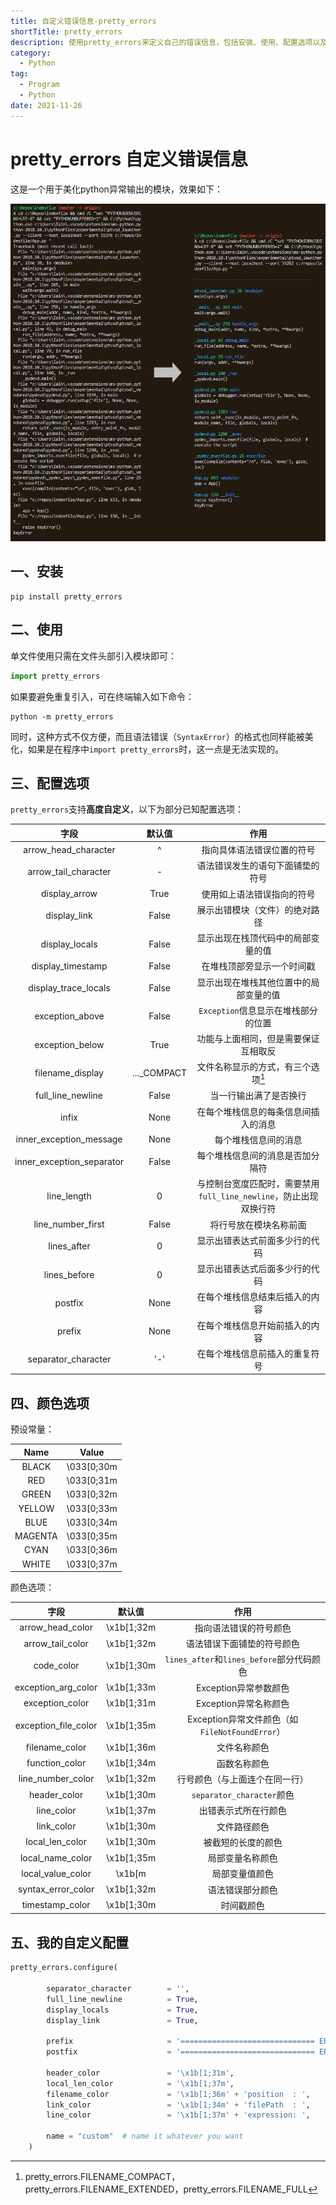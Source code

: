 ```yaml
---
title: 自定义错误信息-pretty_errors
shortTitle: pretty_errors
description: 使用pretty_errors来定义自己的错误信息，包括安装、使用、配置选项以及颜色选项等。
category:
  - Python
tag:
  - Program
  - Python
date: 2021-11-26
---
```


# pretty_errors 自定义错误信息

这是一个用于美化python异常输出的模块，效果如下：

![example](https://raw.githubusercontent.com/Jxpro/PicBed/master/md/2021/11/2021-11-26-181020.png)

## 一、安装

```shell
pip install pretty_errors
```

## 二、使用

单文件使用只需在文件头部引入模块即可：

```python
import pretty_errors
```

如果要避免重复引入，可在终端输入如下命令：

```shell
python -m pretty_errors
```

同时，这种方式不仅方便，而且语法错误（`SyntaxError`）的格式也同样能被美化，如果是在程序中`import pretty_errors`时，这一点是无法实现的。

## 三、配置选项

`pretty_errors`支持**高度自定义**，以下为部分已知配置选项：

|           字段            |   默认值    |                             作用                             |
| :-----------------------: | :---------: | :----------------------------------------------------------: |
|   arrow_head_character    |      ^      |                  指向具体语法错误位置的符号                  |
|   arrow_tail_character    |      -      |               语法错误发生的语句下面铺垫的符号               |
|       display_arrow       |    True     |                  使用如上语法错误指向的符号                  |
|       display_link        |    False    |                展示出错模块（文件）的绝对路径                |
|      display_locals       |    False    |              显示出现在栈顶代码中的局部变量的值              |
|     display_timestamp     |    False    |                  在堆栈顶部旁显示一个时间戳                  |
|   display_trace_locals    |    False    |            显示出现在堆栈其他位置中的局部变量的值            |
|      exception_above      |    False    |             `Exception`信息显示在堆栈部分的位置              |
|      exception_below      |    True     |             功能与上面相同，但是需要保证互相取反             |
|     filename_display      | ..._COMPACT |              文件名称显示的方式，有三个选项[^1]              |
|     full_line_newline     |    False    |                    当一行输出满了是否换行                    |
|           infix           |    None     |             在每个堆栈信息的每条信息间插入的消息             |
|  inner_exception_message  |    None     |                     每个堆栈信息间的消息                     |
| inner_exception_separator |    False    |               每个堆栈信息间的消息是否加分隔符               |
|        line_length        |      0      | 与控制台宽度匹配时，需要禁用`full_line_newline`，防止出现双换行符 |
|     line_number_first     |    False    |                    将行号放在模块名称前面                    |
|        lines_after        |      0      |                显示出错表达式前面多少行的代码                |
|       lines_before        |      0      |                显示出错表达式后面多少行的代码                |
|          postfix          |    None     |                在每个堆栈信息结束后插入的内容                |
|          prefix           |    None     |                在每个堆栈信息开始前插入的内容                |
|    separator_character    |     '-'     |                在每个堆栈信息前插入的重复符号                |

[^1]: pretty_errors.FILENAME_COMPACT，pretty_errors.FILENAME_EXTENDED，pretty_errors.FILENAME_FULL

## 四、颜色选项

预设常量：

|  Name   |   Value    |
| :-----: | :--------: |
|  BLACK  | \033[0;30m |
|   RED   | \033[0;31m |
|  GREEN  | \033[0;32m |
| YELLOW  | \033[0;33m |
|  BLUE   | \033[0;34m |
| MAGENTA | \033[0;35m |
|  CYAN   | \033[0;36m |
|  WHITE  | \033[0;37m |

颜色选项：

|         字段         |   默认值   |                      作用                      |
| :------------------: | :--------: | :--------------------------------------------: |
|   arrow_head_color   | \x1b[1;32m |             指向语法错误的符号颜色             |
|   arrow_tail_color   | \x1b[1;32m |           语法错误下面铺垫的符号颜色           |
|      code_color      | \x1b[1;30m |   `lines_after`和`lines_before`部分代码颜色    |
| exception_arg_color  | \x1b[1;33m |             Exception异常参数颜色              |
|   exception_color    | \x1b[1;31m |             Exception异常名称颜色              |
| exception_file_color | \x1b[1;35m | Exception异常文件颜色（如`FileNotFoundError`） |
|    filename_color    | \x1b[1;36m |                  文件名称颜色                  |
|    function_color    | \x1b[1;34m |                  函数名称颜色                  |
|  line_number_color   | \x1b[1;32m |         行号颜色（与上面连个在同一行）         |
|     header_color     | \x1b[1;30m |           `separator_character`颜色            |
|      line_color      | \x1b[1;37m |              出错表示式所在行颜色              |
|      link_color      | \x1b[1;30m |                  文件路径颜色                  |
|   local_len_color    | \x1b[1;30m |               被截短的长度的颜色               |
|   local_name_color   | \x1b[1;35m |                局部变量名称颜色                |
|  local_value_color   |   \x1b[m   |                 局部变量值颜色                 |
|  syntax_error_color  | \x1b[1;32m |                语法错误部分颜色                |
|   timestamp_color    | \x1b[1;30m |                   时间戳颜色                   |

## 五、我的自定义配置

```python
pretty_errors.configure(

        separator_character        = '',
        full_line_newline          = True,
        display_locals             = True,
        display_link               = True,

        prefix                     = '============================== ERROR & STACK  START ==============================',
        postfix                    = '============================== ERROR & STACK   END  ==============================\n\n',

        header_color               = '\x1b[1;31m',
        local_len_color            = '\x1b[1;37m',
        filename_color             = '\x1b[1;36m' + 'position  : ',
        link_color                 = '\x1b[1;34m' + 'filePath  : ',
        line_color                 = '\x1b[1;37m' + 'expression: ',

        name = "custom"  # name it whatever you want
    )
```
